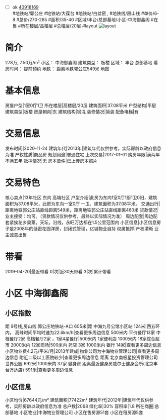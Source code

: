 - [ ] ok [40918169](https://bj.5i5j.com/ershoufang/40918169.html)  
 #地铁站/郭公庄 #地铁站/大葆台 #地铁站/白盆窑 ,  #地铁线/房山线
#单价/6-8 #总价/270-285 #面积/35-40   #区域/丰台/总部基地/小区-中海御鑫阁 #在售 #所在楼层/高楼层 #总楼层/20层 #layout 
![layout](http://image2a.5i5j.com/bdir/layout/30317.jpg_P5.jpg) 
# 简介 
 278万,  7.50万/m² 
小区： 中海御鑫阁
建筑类型： 板楼
区域： 丰台 总部基地
看房时间： 提前预约
地铁： 距离地铁郭公庄549米 地图
# 基本信息 
 房屋户型|1室0厅1卫
所在楼层|高楼层/20层
建筑面积|37.08平米
户型结构|平层
建筑类型|板楼
房屋朝向|东
建筑结构|钢混
装修情况|简装
配备电梯|有
# 交易信息 
 发布时间|2020-11-24
建筑年代|2013年|建筑年代仅供参考，实际房龄以政府信息为准
产权性质|商品房
规划用途|普通住宅
上次交易|2017-01-01
购房年限|满两年不满五年
抵押情况|无
房本备件|已上传房本照片
# 交易特色 
 核心卖点|13年社区 东向 高端社区
户型介绍|此房为东向1室0厅1厨1卫0阳，建筑面积为37.08平米，此房为东向一室0厅 一卫，建筑面积为37.08平米。
交通出行|距离地铁郭公庄站直线距离549米，距离地铁郭公庄站直线距离460米
贷款情况|业主接受：均可。（贷款情况仅供参考，最终以实际情况为准）
周边配套|周边配套紧挨花乡奥莱，天坛，沿线，永旺万达都在1.5公里范围内
小区信息|小区信息房子是2008年的低密花园洋房，封闭式管理，亿城物业自持
权属抵押|产权清晰 业主诚意出售
# 带看 
 2019-04-20|最近带看	 0|次|近30天带看	 3|次|累计带看
# 小区 中海御鑫阁
## 小区指数 
 距 9号线,房山线 郭公庄地铁站-A口 605米|距 中海九号公馆小区站 124米|西五环内， 高峰时间平均时速为22.6km/h|查看更多周边信息
500米内 平价餐厅13家
中档餐厅2家
高档餐厅2家 ，1家4星餐厅|500米内 1家便利店
1000米内 18家综合超市
2000米内 12家商场|500米内 药店 3家
1000米内 银行 14家|查看更多周边信息
小区物业费4.2元/平米/月|2013年建成|物业公司为中海物业管理公司|查看更多周边信息
附近二级以上医院较少|查看更多周边信息
距离 北京南极星投资管理公司世界公园 692米|1000米内 37家 健身房
距离最近健身房威尔士健身会所(北京丰台万达店) 591米|查看更多周边信息
## 小区信息 
 小区均价|67644元/m²
建筑面积|77422m²
建筑年代|2012年|建筑年代仅供参考，实际房龄以政府信息为准
总户数|2068
绿化率|30%
容积率|1.8
所在商圈|总部基地
小区物业|中海物业管理公司
小区在售房源51套
小区在租房源5套
